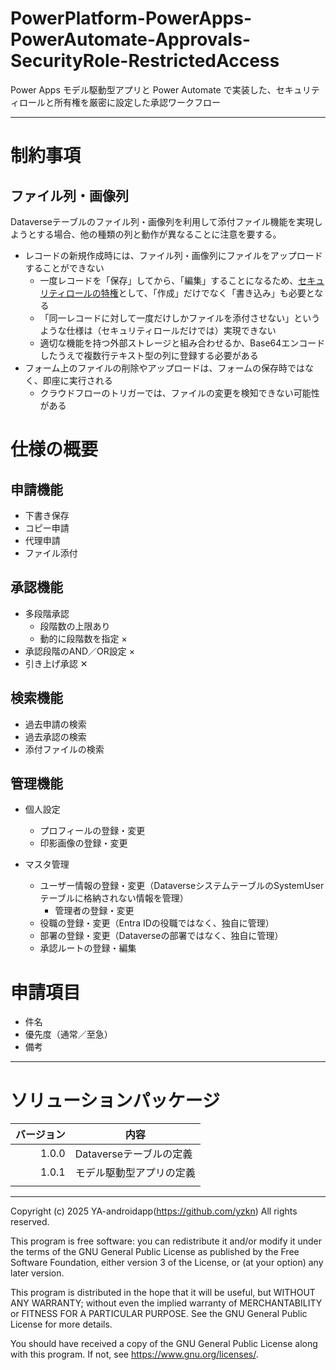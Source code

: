 # PowerPlatform-PowerApps-PowerAutomate-Approvals-SecurityRole-RestrictedAccess

Power Apps モデル駆動型アプリと Power Automate で実装した、セキュリティロールと所有権を厳密に設定した承認ワークフロー

---

# 制約事項

## ファイル列・画像列

Dataverseテーブルのファイル列・画像列を利用して添付ファイル機能を実現しようとする場合、他の種類の列と動作が異なることに注意を要する。

- レコードの新規作成時には、ファイル列・画像列にファイルをアップロードすることができない
  - 一度レコードを「保存」してから、「編集」することになるため、[セキュリティロールの特権](https://learn.microsoft.com/ja-jp/power-platform/admin/security-roles-privileges?tabs=new#table-privileges)として、「作成」だけでなく「書き込み」も必要となる
  - 「同一レコードに対して一度だけしかファイルを添付させない」というような仕様は（セキュリティロールだけでは）実現できない
  - 適切な機能を持つ外部ストレージと組み合わせるか、Base64エンコードしたうえで複数行テキスト型の列に登録する必要がある
- フォーム上のファイルの削除やアップロードは、フォームの保存時ではなく、即座に実行される
  - クラウドフローのトリガーでは、ファイルの変更を検知できない可能性がある

# 仕様の概要

## 申請機能

- 下書き保存
- コピー申請
- 代理申請
- ファイル添付

## 承認機能

- 多段階承認
  - 段階数の上限あり
  - 動的に段階数を指定 ×
- 承認段階のAND／OR設定 ×
- 引き上げ承認 ✕

## 検索機能

- 過去申請の検索
- 過去承認の検索
- 添付ファイルの検索

## 管理機能

- 個人設定
  - プロフィールの登録・変更
  - 印影画像の登録・変更

- マスタ管理
  - ユーザー情報の登録・変更（DataverseシステムテーブルのSystemUserテーブルに格納されない情報を管理）
    - 管理者の登録・変更
  - 役職の登録・変更（Entra IDの役職ではなく、独自に管理）
  - 部署の登録・変更（Dataverseの部署ではなく、独自に管理）
  - 承認ルートの登録・編集

# 申請項目

- 件名
- 優先度（通常／至急）
- 備考

---

# ソリューションパッケージ

| バージョン | 内容                     |
| ---------: | ------------------------ |
|      1.0.0 | Dataverseテーブルの定義  |
|      1.0.1 | モデル駆動型アプリの定義 |
|            |                          |


---

Copyright (c) 2025 YA-androidapp(https://github.com/yzkn) All rights reserved.

This program is free software: you can redistribute it and/or modify it under the terms of the GNU General Public License as published by the Free Software Foundation, either version 3 of the License, or (at your option) any later version.

This program is distributed in the hope that it will be useful, but WITHOUT ANY WARRANTY; without even the implied warranty of MERCHANTABILITY or FITNESS FOR A PARTICULAR PURPOSE. See the GNU General Public License for more details.

You should have received a copy of the GNU General Public License along with this program. If not, see <https://www.gnu.org/licenses/>.
